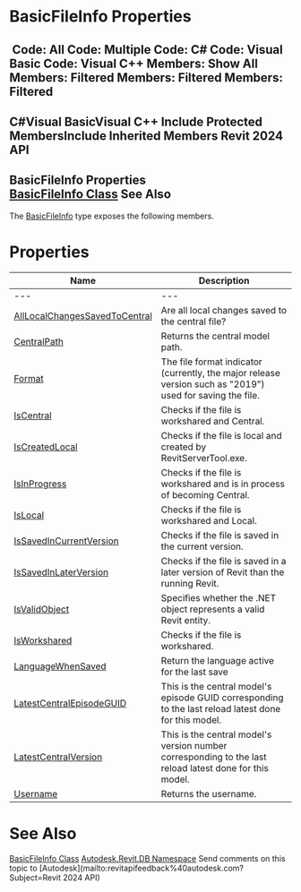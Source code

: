 # BasicFileInfo Properties

﻿
 Code: All Code: Multiple Code: C# Code: Visual Basic Code: Visual C++  Members: Show All Members: Filtered Members: Filtered Members: Filtered   
---  
C#Visual BasicVisual C++
Include Protected MembersInclude Inherited Members
Revit 2024 API  
---  
BasicFileInfo Properties  
[BasicFileInfo Class](475edc09-cee7-6ff1-a0fa-4e427a56262a.md "BasicFileInfo Class") See Also  
---  
The [BasicFileInfo](475edc09-cee7-6ff1-a0fa-4e427a56262a.md "BasicFileInfo Class") type exposes the following members.
# Properties
| Name | Description |
| --- | --- |
| --- | --- | --- |
| [AllLocalChangesSavedToCentral](621f9654-180b-4391-9ebc-f1894b74b3b9.md "AllLocalChangesSavedToCentral Property") | Are all local changes saved to the central file? |
| [CentralPath](7b646d50-585e-1c52-54f5-5b2eddc546a9.md "CentralPath Property") | Returns the central model path. |
| [Format](b0762e23-5c49-42bf-b3cc-d0b1194543c9.md "Format Property") | The file format indicator (currently, the major release version such as "2019") used for saving the file. |
| [IsCentral](0f412eca-700a-7e9e-570e-117f94c87d29.md "IsCentral Property") | Checks if the file is workshared and Central. |
| [IsCreatedLocal](edb87333-ccef-5cc3-9965-074b69722203.md "IsCreatedLocal Property") | Checks if the file is local and created by RevitServerTool.exe. |
| [IsInProgress](d756cb3e-b7b6-b51a-1f0e-90c3cd862632.md "IsInProgress Property") | Checks if the file is workshared and is in process of becoming Central. |
| [IsLocal](10c8c9c8-b938-981b-c90e-ceae3de832c8.md "IsLocal Property") | Checks if the file is workshared and Local. |
| [IsSavedInCurrentVersion](d68e377e-690c-0893-f505-003bf3634de5.md "IsSavedInCurrentVersion Property") | Checks if the file is saved in the current version. |
| [IsSavedInLaterVersion](27a0583a-c2e4-b198-cf60-168f51c07b13.md "IsSavedInLaterVersion Property") | Checks if the file is saved in a later version of Revit than the running Revit. |
| [IsValidObject](36688ac8-26a4-51d3-4cac-314e95fcab2d.md "IsValidObject Property") | Specifies whether the .NET object represents a valid Revit entity. |
| [IsWorkshared](7ba0cb4d-5498-567e-e523-5c9229303f9d.md "IsWorkshared Property") | Checks if the file is workshared. |
| [LanguageWhenSaved](2ea1f11e-1535-89c1-52c5-ee729cbe9b6e.md "LanguageWhenSaved Property") | Return the language active for the last save |
| [LatestCentralEpisodeGUID](698c403a-f118-3195-249f-7bd20aa18e59.md "LatestCentralEpisodeGUID Property") | This is the central model's episode GUID corresponding to the last reload latest done for this model. |
| [LatestCentralVersion](8f508901-37a3-3f77-1cea-cfdc1a05b37c.md "LatestCentralVersion Property") | This is the central model's version number corresponding to the last reload latest done for this model. |
| [Username](896036da-c37a-ce47-82dc-9d26ab722897.md "Username Property") | Returns the username. |

# See Also
[BasicFileInfo Class](475edc09-cee7-6ff1-a0fa-4e427a56262a.md "BasicFileInfo Class")
[Autodesk.Revit.DB Namespace](87546ba7-461b-c646-cbb1-2cb8f5bff8b2.md "Autodesk.Revit.DB Namespace")
Send comments on this topic to [Autodesk](mailto:revitapifeedback%40autodesk.com?Subject=Revit 2024 API)